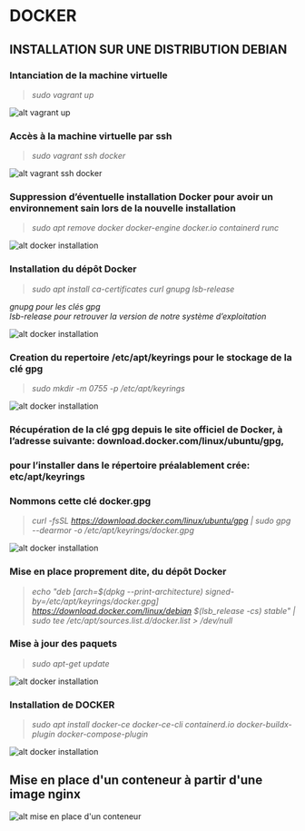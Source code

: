 # DOCKER
## INSTALLATION SUR UNE DISTRIBUTION DEBIAN

### Intanciation de la machine virtuelle
> _sudo vagrant up_

![alt vagrant up](https://aliyoub.github.io/docker/images/vagrant-up.png)


### Accès à la machine virtuelle par ssh
> _sudo vagrant ssh docker_

![alt vagrant ssh docker](https://aliyoub.github.io/docker/images/vagrant-ssh-docker.png)

### Suppression d’éventuelle installation Docker pour avoir un environnement sain lors de la nouvelle installation
> _sudo apt remove docker docker-engine docker.io containerd runc_

![alt docker installation](https://aliyoub.github.io/docker/images/remove-docker.png)

### Installation du dépôt Docker
> _sudo apt install ca-certificates curl gnupg lsb-release_

_gnupg pour les clés gpg_ <br/>
_lsb-release pour retrouver la version de notre système d’exploitation_

![alt docker installation](https://aliyoub.github.io/docker/images/ca-certificates_curl_gnupg%20_lsb-release.png)

### Creation du repertoire /etc/apt/keyrings pour le stockage de la clé gpg
> _sudo mkdir -m 0755 -p /etc/apt/keyrings_

![alt docker installation](https://aliyoub.github.io/docker/images/mkdir_keyrings.png)

### Récupération de la clé gpg depuis le site officiel de Docker, à l’adresse suivante: download.docker.com/linux/ubuntu/gpg,
### pour l’installer dans le répertoire préalablement crée: etc/apt/keyrings
### Nommons cette clé docker.gpg
> _curl -fsSL https://download.docker.com/linux/ubuntu/gpg | sudo gpg --dearmor -o /etc/apt/keyrings/docker.gpg_

![alt docker installation](https://aliyoub.github.io/docker/images/docker-gpg.png)

### Mise en place proprement dite, du dépôt Docker 
> _echo "deb [arch=$(dpkg --print-architecture) signed-by=/etc/apt/keyrings/docker.gpg] https://download.docker.com/linux/debian $(lsb_release -cs) stable" | sudo tee /etc/apt/sources.list.d/docker.list > /dev/null_

### Mise à jour des paquets
> _sudo apt-get update_

![alt docker installation](https://aliyoub.github.io/docker/images/maj-caches.png)

### Installation de DOCKER
> _sudo apt install docker-ce docker-ce-cli containerd.io docker-buildx-plugin docker-compose-plugin_

![alt docker installation](https://aliyoub.github.io/docker/images/installation-docker.png)


## Mise en place d'un conteneur à partir d'une image nginx
![alt mise en place d'un conteneur](https://aliyoub.github.io/docker/images/docker-run.png)
 
